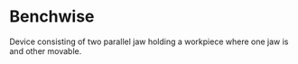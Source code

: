 # Benchwise
Device consisting of two parallel jaw holding a workpiece where one jaw is and other movable.